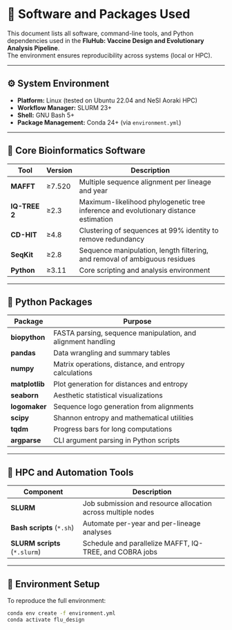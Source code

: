# 🧰 Software and Packages Used

This document lists all software, command-line tools, and Python dependencies used in the **FluHub: Vaccine Design and Evolutionary Analysis Pipeline**.  
The environment ensures reproducibility across systems (local or HPC).

---

## ⚙️ System Environment

- **Platform:** Linux (tested on Ubuntu 22.04 and NeSI Aoraki HPC)
- **Workflow Manager:** SLURM 23+
- **Shell:** GNU Bash 5+
- **Package Management:** Conda 24+ (via `environment.yml`)

---

## 🔹 Core Bioinformatics Software

| Tool | Version | Description |
|------|----------|-------------|
| **MAFFT** | ≥7.520 | Multiple sequence alignment per lineage and year |
| **IQ-TREE 2** | ≥2.3 | Maximum-likelihood phylogenetic tree inference and evolutionary distance estimation |
| **CD-HIT** | ≥4.8 | Clustering of sequences at 99% identity to remove redundancy |
| **SeqKit** | ≥2.8 | Sequence manipulation, length filtering, and removal of ambiguous residues |
| **Python** | ≥3.11 | Core scripting and analysis environment |


---

## 🔹 Python Packages

| Package | Purpose |
|----------|----------|
| **biopython** | FASTA parsing, sequence manipulation, and alignment handling |
| **pandas** | Data wrangling and summary tables |
| **numpy** | Matrix operations, distance, and entropy calculations |
| **matplotlib** | Plot generation for distances and entropy |
| **seaborn** | Aesthetic statistical visualizations |
| **logomaker** | Sequence logo generation from alignments |
| **scipy** | Shannon entropy and mathematical utilities |
| **tqdm** | Progress bars for long computations |
| **argparse** | CLI argument parsing in Python scripts |

---

## 🔹 HPC and Automation Tools

| Component | Description |
|------------|-------------|
| **SLURM** | Job submission and resource allocation across multiple nodes |
| **Bash scripts** (`*.sh`) | Automate per-year and per-lineage analyses |
| **SLURM scripts** (`*.slurm`) | Schedule and parallelize MAFFT, IQ-TREE, and COBRA jobs |

---

## 🔹 Environment Setup

To reproduce the full environment:

```bash
conda env create -f environment.yml
conda activate flu_design
